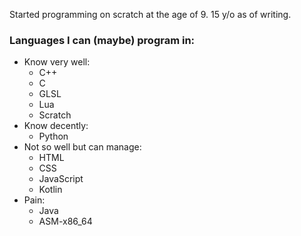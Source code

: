 Started programming on scratch at the age of 9.
15 y/o as of writing.

### Languages I can (maybe) program in:
- Know very well:
    - C++
    - C
    - GLSL
    - Lua
    - Scratch
- Know decently:
    - Python
- Not so well but can manage:
    - HTML
    - CSS
    - JavaScript
    - Kotlin
- Pain:
    - Java
    - ASM-x86_64
